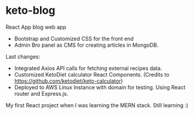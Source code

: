 # keto-blog
React App blog web app
- Bootstrap and Customized CSS for the front end  
- Admin Bro panel as CMS for creating articles in MongoDB.


Last changes:
- Integrated Axios API calls for fetching external recipes data.
- Customized KetoDiet calculator React Components. (Credits to https://github.com/ketodiet/keto-calculator)
- Deployed to AWS Linux Instance with domain for testing. Using React router and Express.js.

My first React project when I was learning the MERN stack. Still learning :) 
